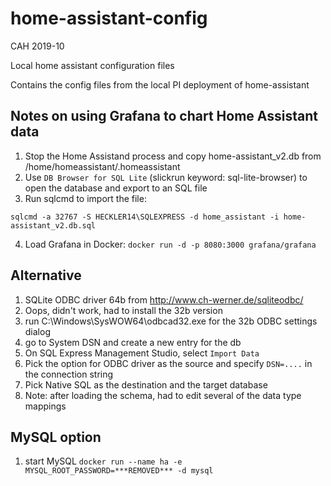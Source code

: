 # home-assistant-config

CAH 2019-10

Local home assistant configuration files

Contains the config files from the local PI deployment of home-assistant


## Notes on using Grafana to chart Home Assistant data

1. Stop the Home Assistand process and copy home-assistant_v2.db from /home/homeassistant/.homeassistant
2. Use `DB Browser for SQL Lite` (slickrun keyword: sql-lite-browser) to open the database and export to an SQL file
3. Run sqlcmd to import the file:

`sqlcmd -a 32767 -S HECKLER14\SQLEXPRESS -d home_assistant -i home-assistant_v2.db.sql`

4. Load Grafana in Docker: `docker run -d -p 8080:3000 grafana/grafana`



## Alternative

1. SQLite ODBC driver 64b from http://www.ch-werner.de/sqliteodbc/
2. Oops, didn't work, had to install the 32b version
3. run C:\Windows\SysWOW64\odbcad32.exe for the 32b ODBC settings dialog
4. go to System DSN and create a new entry for the db
5. On SQL Express Management Studio, select `Import Data`
6. Pick the option for ODBC driver as the source and specify `DSN=....` in the connection string
7. Pick Native SQL as the destination and the target database
8. Note: after loading the schema, had to edit several of the data type mappings


## MySQL option

1. start MySQL `docker run --name ha -e MYSQL_ROOT_PASSWORD=***REMOVED*** -d mysql`

